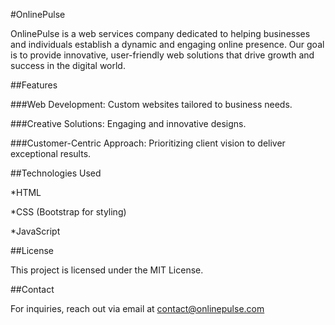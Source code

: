 #OnlinePulse

OnlinePulse is a web services company dedicated to helping businesses and individuals establish a dynamic and engaging online presence. Our goal is to provide innovative, user-friendly web solutions that drive growth and success in the digital world.

##Features

###Web Development: Custom websites tailored to business needs.

###Creative Solutions: Engaging and innovative designs.

###Customer-Centric Approach: Prioritizing client vision to deliver exceptional results.

##Technologies Used

*HTML

*CSS (Bootstrap for styling)

*JavaScript

##License

This project is licensed under the MIT License.

##Contact

For inquiries, reach out via email at [contact@onlinepulse.com](mailto:contact@onlinepulse.com)

